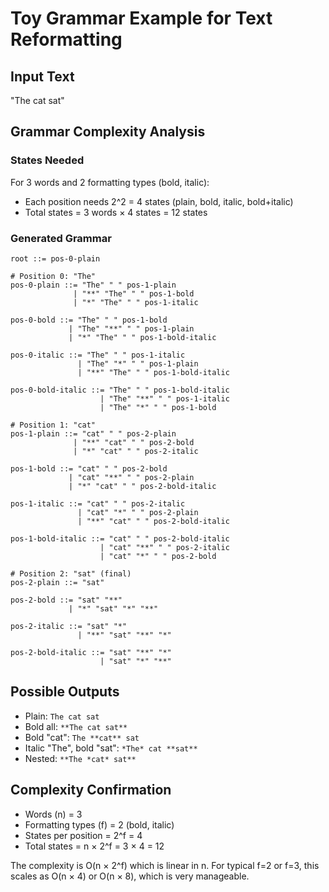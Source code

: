 # Toy Grammar Example for Text Reformatting

## Input Text
"The cat sat"

## Grammar Complexity Analysis

### States Needed
For 3 words and 2 formatting types (bold, italic):
- Each position needs 2^2 = 4 states (plain, bold, italic, bold+italic)
- Total states = 3 words × 4 states = 12 states

### Generated Grammar

```
root ::= pos-0-plain

# Position 0: "The"
pos-0-plain ::= "The" " " pos-1-plain
              | "**" "The" " " pos-1-bold
              | "*" "The" " " pos-1-italic

pos-0-bold ::= "The" " " pos-1-bold
             | "The" "**" " " pos-1-plain
             | "*" "The" " " pos-1-bold-italic

pos-0-italic ::= "The" " " pos-1-italic
               | "The" "*" " " pos-1-plain
               | "**" "The" " " pos-1-bold-italic

pos-0-bold-italic ::= "The" " " pos-1-bold-italic
                    | "The" "**" " " pos-1-italic
                    | "The" "*" " " pos-1-bold

# Position 1: "cat"
pos-1-plain ::= "cat" " " pos-2-plain
              | "**" "cat" " " pos-2-bold
              | "*" "cat" " " pos-2-italic

pos-1-bold ::= "cat" " " pos-2-bold
             | "cat" "**" " " pos-2-plain
             | "*" "cat" " " pos-2-bold-italic

pos-1-italic ::= "cat" " " pos-2-italic
               | "cat" "*" " " pos-2-plain
               | "**" "cat" " " pos-2-bold-italic

pos-1-bold-italic ::= "cat" " " pos-2-bold-italic
                    | "cat" "**" " " pos-2-italic
                    | "cat" "*" " " pos-2-bold

# Position 2: "sat" (final)
pos-2-plain ::= "sat"

pos-2-bold ::= "sat" "**"
             | "*" "sat" "*" "**"

pos-2-italic ::= "sat" "*"
               | "**" "sat" "**" "*"

pos-2-bold-italic ::= "sat" "**" "*"
                    | "sat" "*" "**"
```

## Possible Outputs
- Plain: `The cat sat`
- Bold all: `**The cat sat**`
- Bold "cat": `The **cat** sat`
- Italic "The", bold "sat": `*The* cat **sat**`
- Nested: `**The *cat* sat**`

## Complexity Confirmation
- Words (n) = 3
- Formatting types (f) = 2 (bold, italic)
- States per position = 2^f = 4
- Total states = n × 2^f = 3 × 4 = 12

The complexity is O(n × 2^f) which is linear in n.
For typical f=2 or f=3, this scales as O(n × 4) or O(n × 8), which is very manageable.